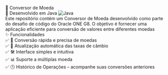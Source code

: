 🏦 Conversor de Moeda <br>
📌 Desenvolvido em Java ![Java](https://img.shields.io/badge/Java-ED8B00?style=for-the-badge&logo=java&logoColor=white) <br>
Este repositório contém um Conversor de Moeda desenvolvido como parte do desafio de código do Oracle ONE G8. O objetivo é fornecer uma aplicação eficiente para conversão de valores entre diferentes moedas <br>
✨ Funcionalidades <br>
✅ 💱 Conversão rápida e precisa de moedas <br>
✅ 🔄 Atualização automática das taxas de câmbio <br>
✅ 🛠️ Interface simples e intuitiva <br>
✅ 📊 Suporte a múltiplas moeda <br>
✅ 🕒 Histórico de Operações – acompanhe suas conversões anteriores
